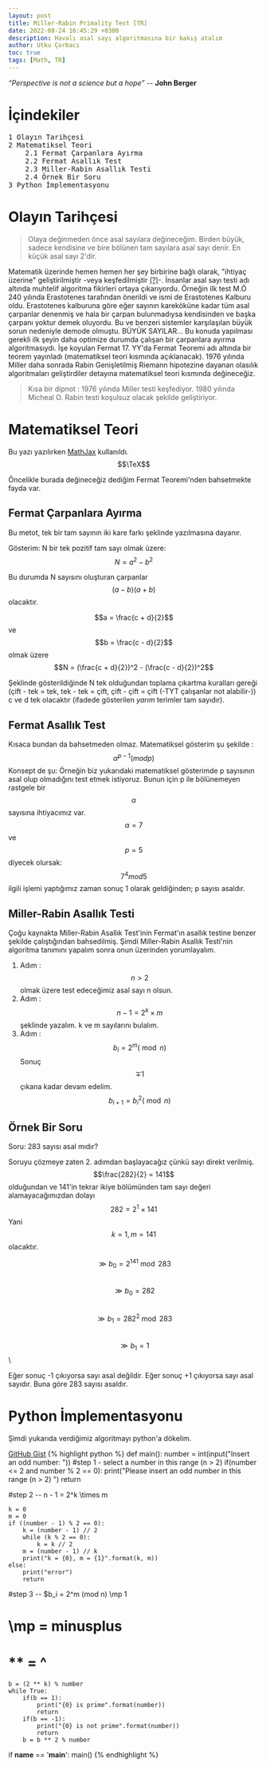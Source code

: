 ```yaml
---
layout: post
title: Miller-Rabin Primality Test [TR]
date: 2022-08-24 16:45:29 +0300
description: Havalı asal sayı algoritmasına bir bakış atalım
author: Utku Çorbacı
toc: true
tags: [Math, TR]
---
```


_“Perspective is not a science but a hope”_
-- **John Berger**

# İçindekiler

<pre>
1 Olayın Tarihçesi
2 Matematiksel Teori
    2.1 Fermat Çarpanlara Ayırma
    2.2 Fermat Asallık Test
    2.3 Miller-Rabin Asallık Testi
    2.4 Örnek Bir Soru
3 Python İmplementasyonu
</pre>

# Olayın Tarihçesi
> Olaya değinmeden önce asal sayılara değineceğim. Birden büyük, sadece kendisine ve bire bölünen tam sayılara asal sayı denir. En küçük asal sayı 2'dir.

Matematik üzerinde hemen hemen her şey birbirine bağlı olarak, "ihtiyaç üzerine" geliştirilmiştir -veya keşfedilmiştir [(?)](https://evrimagaci.org/matematik-bir-kesif-mi-yoksa-icat-mi-8094)-. İnsanlar asal sayı testi adı altında muhtelif algoritma fikirleri ortaya çıkarıyordu. Örneğin ilk test M.Ö 240 yılında Erastotenes tarafından önerildi ve ismi de Erastotenes Kalburu oldu. Erastotenes kalburuna göre eğer sayının kareköküne kadar tüm asal çarpanlar denenmiş ve hala bir çarpan bulunmadıysa kendisinden ve başka çarpanı yoktur demek oluyordu. Bu ve benzeri sistemler karşılaşılan büyük sorun nedeniyle demode olmuştu. BÜYÜK SAYILAR... Bu konuda yapılması gerekli ilk şeyin daha optimize durumda çalışan bir çarpanlara ayırma algoritmasıydı. İşe koyulan Fermat 17. YY'da Fermat Teoremi adı altında bir teorem yayınladı (matematiksel teori kısmında açıklanacak).  1976 yılında Miller daha sonrada Rabin Genişletilmiş Riemann hipotezine dayanan olasılık algoritmaları geliştirdiler detayına matematiksel teori kısmında değineceğiz.  

> Kısa bir dipnot : 1976 yılında Miller testi keşfediyor. 1980 yılında Micheal O. Rabin testi koşulsuz olacak şekilde geliştiriyor.

# Matematiksel Teori
Bu yazı yazılırken [MathJax](https://www.mathjax.org/) kullanıldı. $$\TeX$$

Öncelikle burada değineceğiz dediğim Fermat Teoremi'nden bahsetmekte fayda var. 
## Fermat Çarpanlara Ayırma
Bu metot, tek bir tam sayının iki kare farkı şeklinde yazılmasına dayanır.

Gösterim:
N bir tek pozitif tam sayı olmak üzere:
$$N = a^2 - b^2$$

Bu durumda N sayısını oluşturan çarpanlar $$(a - b)(a + b)$$ olacaktır.

$$a = \frac{c + d}{2}$$ ve $$b = \frac{c - d}{2}$$ olmak üzere
$$N = (\frac{c + d}{2})^2 - (\frac{c - d}{2})^2$$

Şeklinde gösterildiğinde N tek olduğundan toplama çıkartma kuralları gereği (çift - tek = tek, tek - tek = çift, çift - çift = çift (-TYT çalışanlar not alabilir-)) c ve d tek olacaktır (ifadede gösterilen _yarım_ terimler tam sayıdır).

## Fermat Asallık Test 
Kısaca bundan da bahsetmeden olmaz. Matematiksel gösterim şu şekilde : 
$$\alpha^{p-1} (mod p) $$ 
Konsept de şu:
Örneğin biz yukarıdaki matematiksel gösterimde p sayısının asal olup olmadığını test etmek istiyoruz. Bunun için p ile bölünemeyen rastgele bir $$\alpha$$ sayısına ihtiyacımız var.
$$\alpha = 7$$ ve $$p = 5$$ diyecek olursak:
$$7^{4} mod 5 $$ ilgili işlemi yaptığımız zaman sonuç 1 olarak geldiğinden; p sayısı asaldır.

## Miller-Rabin Asallık Testi
Çoğu kaynakta Miller-Rabin Asallık Test'inin Fermat'ın asallık testine benzer şekilde çalıştığından bahsedilmiş. Şimdi Miller-Rabin Asallık Testi'nin algoritma tanımını yapalım sonra onun üzerinden yorumlayalım.

1. Adım : $$n > 2$$ olmak üzere test edeceğimiz asal sayı n olsun.
2. Adım : $$n - 1 = 2^k \times m$$ şeklinde yazalım. k ve m sayılarını bulalım.
3. Adım : $$b_i = 2^m (\bmod n)$$ Sonuç $$\mp 1$$ çıkana kadar devam edelim.
$$b_{i+1} = b_i^{2} (\bmod n)$$

## Örnek Bir Soru
Soru: 283 sayısı asal mıdır?

Soruyu çözmeye zaten 2. adımdan başlayacağız çünkü sayı direkt verilmiş.
$$\frac{282}{2} = 141$$ olduğundan ve 141'in tekrar ikiye bölümünden tam sayı değeri alamayacağımızdan dolayı $$282 = 2^1 \times 141$$
Yani $$k = 1, m = 141$$ olacaktır. 

$$\gg b_0 = 2^{141} \bmod 283$$\
$$\gg b_0 = 282$$\
$$\gg b_1 = 282^2 \bmod 283$$\
$$\gg b_1 = 1$$\

Eğer sonuç -1 çıkıyorsa sayı asal değildir.
Eğer sonuç +1 çıkıyorsa sayı asal sayıdır. Buna göre 283 sayısı asaldır.

# Python İmplementasyonu
Şimdi yukarıda verdiğimiz algoritmayı python'a dökelim.

[GitHub Gist](https://gist.github.com/polynomen/4b8975c04127225a3a198b0a2490ff40)
{% highlight python %}
def main():
    number = int(input("Insert an odd number: "))
    #step 1 - select a number in this range (n > 2)
    if(number <= 2 and 
    number % 2 == 0):
        print("Please insert an odd number in this range (n > 2) ")
        return
    
#step 2 -- n - 1 = 2^k \times m

    k = 0
    m = 0
    if ((number - 1) % 2 == 0):
        k = (number - 1) // 2
        while (k % 2 == 0):
            k = k // 2
        m = (number - 1) // k
        print("k = {0}, m = {1}".format(k, m))
    else:
        print("error")
        return
    
#step 3 -- $b_i = 2^m (mod n) \mp 1
# \mp = minusplus
# ** = ^

    b = (2 ** k) % number
    while True:
        if(b == 1):
            print("{0} is prime".format(number))
            return
        if(b == -1):
            print("{0} is not prime".format(number))
            return
        b = b ** 2 % number

if __name__ == '__main__':
    main()
{% endhighlight %}

